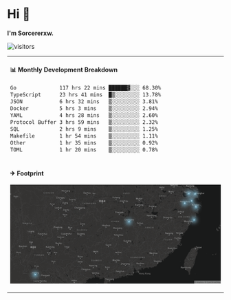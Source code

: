 # Hi 👋

**I'm Sorcererxw.**

![visitors](https://visitor-badge.glitch.me/badge?page_id=sorcererxw.sorcererx)

<table width="800px">
<tr>
<td valign="top" width="50%">

#### 📊 Monthly Development Breakdown

<!--START_SECTION:waka-->
```text
Go              117 hrs 22 mins ██████▓░░░ 68.30%
TypeScript      23 hrs 41 mins  █▒░░░░░░░░ 13.78%
JSON            6 hrs 32 mins   ▒░░░░░░░░░ 3.81%
Docker          5 hrs 3 mins    ▒░░░░░░░░░ 2.94%
YAML            4 hrs 28 mins   ▒░░░░░░░░░ 2.60%
Protocol Buffer 3 hrs 59 mins   ▒░░░░░░░░░ 2.32%
SQL             2 hrs 9 mins    ▒░░░░░░░░░ 1.25%
Makefile        1 hr 54 mins    ▒░░░░░░░░░ 1.11%
Other           1 hr 35 mins    ▒░░░░░░░░░ 0.92%
TOML            1 hr 20 mins    ▒░░░░░░░░░ 0.78%
```
<!--END_SECTION:waka-->

</tr>
<tr>
<td colspan="2">

#### ✈ Footprint

![footprint](./footprint.png)

</td>
</tr>
</table>


